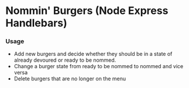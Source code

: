 # Nommin' Burgers (Node Express Handlebars)

### Usage

* Add new burgers and decide whether they should be in a state of already devoured or ready to be nommed.
* Change a burger state from ready to be nommed to nommed and vice versa
* Delete burgers that are no longer on the menu
